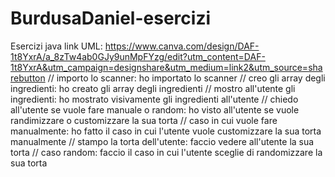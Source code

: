 # BurdusaDaniel-esercizi
Esercizi java 
link UML:
https://www.canva.com/design/DAF-1t8YxrA/a_8zTw4ab0GJy9unMpFYzg/edit?utm_content=DAF-1t8YxrA&utm_campaign=designshare&utm_medium=link2&utm_source=sharebutton
// importo lo scanner: ho importato lo scanner
// creo gli array degli ingredienti: ho creato gli array degli ingredienti
// mostro all'utente gli ingredienti: ho mostrato visivamente gli ingredienti all'utente
// chiedo all'utente se vuole fare manuale o random: ho visto all'utente se vuole randimizzare o customizzare la sua torta
// caso in cui vuole fare manualmente: ho fatto il caso in cui l'utente vuole customizzare la sua torta manualmente
// stampo la torta dell'utente: faccio vedere all'utente la sua torta
// caso random: faccio il caso in cui l'utente sceglie di randomizzare la sua torta
